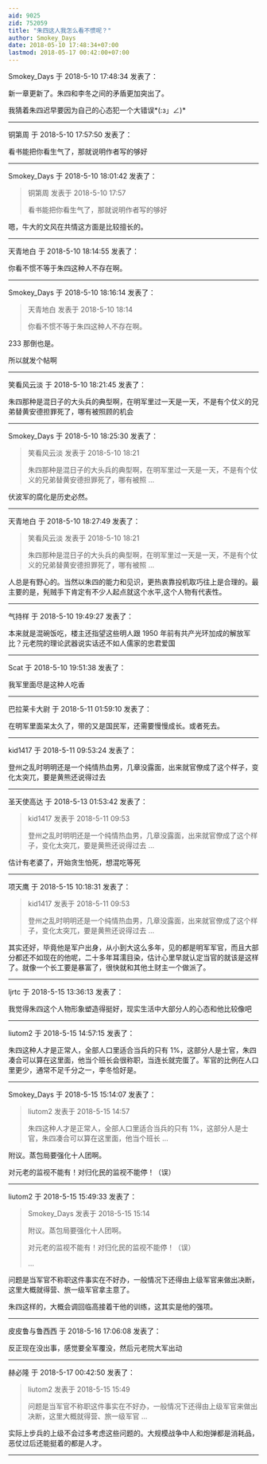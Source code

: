 ```yaml
---
aid: 9025
zid: 752059
title: "朱四这人我怎么看不惯呢？"
author: Smokey_Days
date: 2018-05-10 17:48:34+07:00
lastmod: 2018-05-17 00:42:00+07:00
---
```


Smokey_Days 于 2018-5-10 17:48:34 发表了：

新一章更新了。朱四和李冬之间的矛盾更加突出了。

我猜着朱四迟早要因为自己的心态犯一个大错误*(:з」∠)*

---

铜第周 于 2018-5-10 17:57:50 发表了：

看书能把你看生气了，那就说明作者写的够好

---

Smokey_Days 于 2018-5-10 18:01:42 发表了：

> 铜第周 发表于 2018-5-10 17:57
>
> 看书能把你看生气了，那就说明作者写的够好

嗯，牛大的文风在共情这方面是比较擅长的。

---

天青地白 于 2018-5-10 18:14:55 发表了：

你看不惯不等于朱四这种人不存在啊。

---

Smokey_Days 于 2018-5-10 18:16:14 发表了：

> 天青地白 发表于 2018-5-10 18:14
>
> 你看不惯不等于朱四这种人不存在啊。

233 那倒也是。

所以就发个帖啊

---

笑看风云淡 于 2018-5-10 18:21:45 发表了：

朱四那种是混日子的大头兵的典型啊，在明军里过一天是一天，不是有个仗义的兄弟替黄安德担罪死了，哪有被照顾的机会

---

Smokey_Days 于 2018-5-10 18:25:30 发表了：

> 笑看风云淡 发表于 2018-5-10 18:21
>
> 朱四那种是混日子的大头兵的典型啊，在明军里过一天是一天，不是有个仗义的兄弟替黄安德担罪死了，哪有被照 ...

伏波军的腐化是历史必然。

---

天青地白 于 2018-5-10 18:27:49 发表了：

> 笑看风云淡 发表于 2018-5-10 18:21
>
> 朱四那种是混日子的大头兵的典型啊，在明军里过一天是一天，不是有个仗义的兄弟替黄安德担罪死了，哪有被照 ...

人总是有野心的。当然以朱四的能力和见识，更热衷靠投机取巧往上是合理的。最主要的是，髡贼手下肯定有不少人起点就这个水平,这个人物有代表性。

---

气持样 于 2018-5-10 19:49:27 发表了：

本来就是混碗饭吃，楼主还指望这些明人跟 1950 年前有共产光环加成的解放军比？元老院的理论武器说实话还不如人儒家的忠君爱国

---

Scat 于 2018-5-10 19:51:38 发表了：

我军里面尽是这种人吃香

---

巴拉莱卡大尉 于 2018-5-11 01:59:10 发表了：

在明军里面呆太久了，带的又是国民军，还需要慢慢成长。或者死去。

---

kid1417 于 2018-5-11 09:53:24 发表了：

登州之乱时明明还是一个纯情热血男，几章没露面，出来就官僚成了这个样子，变化太突兀，要是黄熊还说得过去

---

圣天使高达 于 2018-5-13 01:53:42 发表了：

> kid1417 发表于 2018-5-11 09:53
>
> 登州之乱时明明还是一个纯情热血男，几章没露面，出来就官僚成了这个样子，变化太突兀，要是黄熊还说得过去 ...

估计有老婆了，开始贪生怕死，想混吃等死

---

项天鹰 于 2018-5-15 10:18:31 发表了：

> kid1417 发表于 2018-5-11 09:53
>
> 登州之乱时明明还是一个纯情热血男，几章没露面，出来就官僚成了这个样子，变化太突兀，要是黄熊还说得过去 ...

其实还好，毕竟他是军户出身，从小到大这么多年，见的都是明军军官，而且大部分都还不如现在的他呢，二十多年耳濡目染，估计心里早就认定当官的就该是这样了。就像一个长工要是暴富了，很快就和其他土财主一个做派了。

---

ljrtc 于 2018-5-15 13:36:13 发表了：

我觉得朱四这个人物形象塑造得挺好，现实生活中大部分人的心态和他比较像吧

---

liutom2 于 2018-5-15 14:57:15 发表了：

朱四这种人才是正常人，全部人口里适合当兵的只有 1%，这部分人是士官，朱四凑合可以算在这里面，他当个班长会很称职，当连长就完蛋了。军官的比例在人口里更少，通常不足千分之一，李冬恰好是。

---

Smokey_Days 于 2018-5-15 15:14:07 发表了：

> liutom2 发表于 2018-5-15 14:57
>
> 朱四这种人才是正常人，全部人口里适合当兵的只有 1%，这部分人是士官，朱四凑合可以算在这里面，他当个班长 ...

附议。蒸包局要强化十人团啊。

对元老的监视不能有！对归化民的监视不能停！（误）

---

liutom2 于 2018-5-15 15:49:33 发表了：

> Smokey_Days 发表于 2018-5-15 15:14
>
> 附议。蒸包局要强化十人团啊。
>
> 对元老的监视不能有！对归化民的监视不能停！（误）
>
> ...

问题是当军官不称职这件事实在不好办，一般情况下还得由上级军官来做出决断，这里大概就得营、旅一级军官拿主意了。

朱四这样的，大概会调回临高接着干他的训练，这其实是他的强项。

---

皮皮鲁与鲁西西 于 2018-5-16 17:06:08 发表了：

反正现在没出事，感觉要全军覆没，然后元老院大军出动

---

赫必隆 于 2018-5-17 00:42:50 发表了：

> liutom2 发表于 2018-5-15 15:49
>
> 问题是当军官不称职这件事实在不好办，一般情况下还得由上级军官来做出决断，这里大概就得营、旅一级军官 ...

实际上步兵的上级不会过多考虑这些问题的。大规模战争中人和炮弹都是消耗品，恶仗过后还能挺着的都是人才。

---

